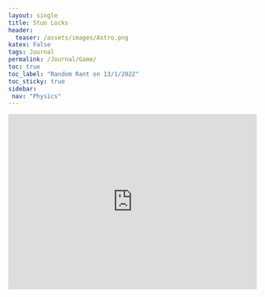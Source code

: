 ```yaml
---
layout: single
title: Stun Locks
header:
  teaser: /assets/images/Astro.png
katex: False
tags: Journal
permalink: /Journal/Game/
toc: true
toc_label: "Random Rant on 13/1/2022"
toc_sticky: true
sidebar:
 nav: "Physics"
---
```


<iframe src="https://trinket.io/embed/python/76e5d36dc6?outputOnly=true&runOption=run&start=result&showInstructions=true" width="100%" height="356" frameborder="0" marginwidth="0" marginheight="0" allowfullscreen></iframe>